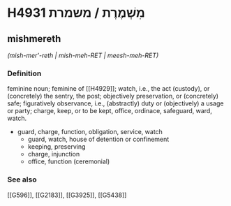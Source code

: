 # H4931 מִשְׁמֶרֶת / משמרת

## mishmereth

_(mish-mer'-reth | mish-meh-RET | meesh-meh-RET)_

### Definition

feminine noun; feminine of [[H4929]]; watch, i.e., the act (custody), or (concretely) the sentry, the post; objectively preservation, or (concretely) safe; figuratively observance, i.e., (abstractly) duty or (objectively) a usage or party; charge, keep, or to be kept, office, ordinace, safeguard, ward, watch.

- guard, charge, function, obligation, service, watch
    - guard, watch, house of detention or confinement
    - keeping, preserving
    - charge, injunction
    - office, function (ceremonial)
### See also

[[G596]], [[G2183]], [[G3925]], [[G5438]]

